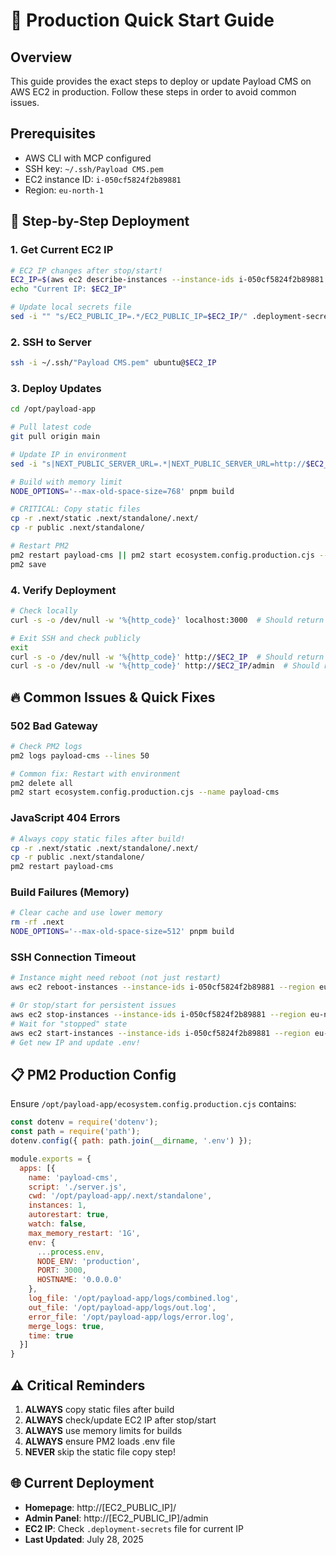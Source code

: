 # 🚀 Production Quick Start Guide

## Overview
This guide provides the exact steps to deploy or update Payload CMS on AWS EC2 in production. Follow these steps in order to avoid common issues.

## Prerequisites
- AWS CLI with MCP configured
- SSH key: `~/.ssh/Payload CMS.pem`
- EC2 instance ID: `i-050cf5824f2b89881`
- Region: `eu-north-1`

## 🎯 Step-by-Step Deployment

### 1. Get Current EC2 IP
```bash
# EC2 IP changes after stop/start!
EC2_IP=$(aws ec2 describe-instances --instance-ids i-050cf5824f2b89881 --region eu-north-1 --query "Reservations[0].Instances[0].PublicIpAddress" --output text)
echo "Current IP: $EC2_IP"

# Update local secrets file
sed -i "" "s/EC2_PUBLIC_IP=.*/EC2_PUBLIC_IP=$EC2_IP/" .deployment-secrets
```

### 2. SSH to Server
```bash
ssh -i ~/.ssh/"Payload CMS.pem" ubuntu@$EC2_IP
```

### 3. Deploy Updates
```bash
cd /opt/payload-app

# Pull latest code
git pull origin main

# Update IP in environment
sed -i "s|NEXT_PUBLIC_SERVER_URL=.*|NEXT_PUBLIC_SERVER_URL=http://$EC2_IP|" .env

# Build with memory limit
NODE_OPTIONS='--max-old-space-size=768' pnpm build

# CRITICAL: Copy static files
cp -r .next/static .next/standalone/.next/
cp -r public .next/standalone/

# Restart PM2
pm2 restart payload-cms || pm2 start ecosystem.config.production.cjs --name payload-cms
pm2 save
```

### 4. Verify Deployment
```bash
# Check locally
curl -s -o /dev/null -w '%{http_code}' localhost:3000  # Should return 200

# Exit SSH and check publicly
exit
curl -s -o /dev/null -w '%{http_code}' http://$EC2_IP  # Should return 200
curl -s -o /dev/null -w '%{http_code}' http://$EC2_IP/admin  # Should return 307
```

## 🔥 Common Issues & Quick Fixes

### 502 Bad Gateway
```bash
# Check PM2 logs
pm2 logs payload-cms --lines 50

# Common fix: Restart with environment
pm2 delete all
pm2 start ecosystem.config.production.cjs --name payload-cms
```

### JavaScript 404 Errors
```bash
# Always copy static files after build!
cp -r .next/static .next/standalone/.next/
cp -r public .next/standalone/
pm2 restart payload-cms
```

### Build Failures (Memory)
```bash
# Clear cache and use lower memory
rm -rf .next
NODE_OPTIONS='--max-old-space-size=512' pnpm build
```

### SSH Connection Timeout
```bash
# Instance might need reboot (not just restart)
aws ec2 reboot-instances --instance-ids i-050cf5824f2b89881 --region eu-north-1

# Or stop/start for persistent issues
aws ec2 stop-instances --instance-ids i-050cf5824f2b89881 --region eu-north-1
# Wait for "stopped" state
aws ec2 start-instances --instance-ids i-050cf5824f2b89881 --region eu-north-1
# Get new IP and update .env!
```

## 📋 PM2 Production Config
Ensure `/opt/payload-app/ecosystem.config.production.cjs` contains:
```javascript
const dotenv = require('dotenv');
const path = require('path');
dotenv.config({ path: path.join(__dirname, '.env') });

module.exports = {
  apps: [{
    name: 'payload-cms',
    script: './server.js',
    cwd: '/opt/payload-app/.next/standalone',
    instances: 1,
    autorestart: true,
    watch: false,
    max_memory_restart: '1G',
    env: {
      ...process.env,
      NODE_ENV: 'production',
      PORT: 3000,
      HOSTNAME: '0.0.0.0'
    },
    log_file: '/opt/payload-app/logs/combined.log',
    out_file: '/opt/payload-app/logs/out.log',
    error_file: '/opt/payload-app/logs/error.log',
    merge_logs: true,
    time: true
  }]
}
```

## ⚠️ Critical Reminders
1. **ALWAYS** copy static files after build
2. **ALWAYS** check/update EC2 IP after stop/start
3. **ALWAYS** use memory limits for builds
4. **ALWAYS** ensure PM2 loads .env file
5. **NEVER** skip the static file copy step!

## 🌐 Current Deployment
- **Homepage**: http://[EC2_PUBLIC_IP]/
- **Admin Panel**: http://[EC2_PUBLIC_IP]/admin
- **EC2 IP**: Check `.deployment-secrets` file for current IP
- **Last Updated**: July 28, 2025